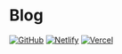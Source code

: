 # Blog

[![GitHub](https://github.com/sionta/blog/actions/workflows/jekyll.yml/badge.svg?branch=main)](https://sionta.github.io/blog)
[![Netlify](https://api.netlify.com/api/v1/badges/89f8c34f-bd6f-4ede-95e4-4a26bf18b0f1/deploy-status)](https://sionta-blog.netlify.app)
[![Vercel](https://vercelbadge.vercel.app/api/sionta/blog)](https://sionta-blog.vercel.app)
